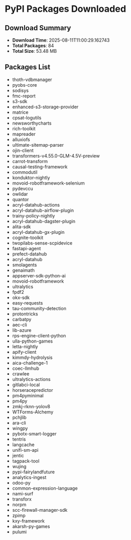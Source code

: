 # PyPI Packages Downloaded

## Download Summary
- **Download Time**: 2025-08-11T11:00:29.162743
- **Total Packages**: 84
- **Total Size**: 53.48 MB

## Packages List
- thoth-vdbmanager
- pyobs-core
- sodisys
- fmc-report
- s3-sdk
- enhanced-s3-storage-provider
- matrice
- cpsat-logutils
- newsworthycharts
- rich-toolkit
- mapreader
- alluxiofs
- ultimate-sitemap-parser
- ojin-client
- transformers-v4.55.0-GLM-4.5V-preview
- carrot-transform
- causal-testing-framework
- commodutil
- konduktor-nightly
- movoid-robotframework-selenium
- pydevccu
- owlidar
- quantor
- acryl-datahub-actions
- acryl-datahub-airflow-plugin
- trainy-policy-nightly
- acryl-datahub-dagster-plugin
- alita-sdk
- acryl-datahub-gx-plugin
- cognite-toolkit
- twopilabs-sense-scpidevice
- fastapi-agent
- prefect-datahub
- acryl-datahub
- smolagents
- genaimath
- appserver-sdk-python-ai
- movoid-robotframework
- ultralytics
- fpdf2
- okx-sdk
- easy-requests
- tau-community-detection
- protontricks
- carbatpy
- aec-cli
- lib-azure
- rps-engine-client-python
- ulla-python-games
- letta-nightly
- apify-client
- kimmdy-hydrolysis
- aica-challenge-1
- coec-llmhub
- crawlee
- ultralytics-actions
- gitlabci-local
- horseracepredictor
- pm4pyminimal
- pm4py
- zmkj-rknn-yolov8
- WTForms-Alchemy
- pchjlib
- ara-cli
- wingpy
- pybotx-smart-logger
- tentris
- langcache
- unifi-sm-api
- jentic
- tagpack-tool
- wujing
- pypi-fairylandfuture
- analytics-ingest
- odoo-py
- common-expression-language
- nami-surf
- transforx
- norpm
- scc-firewall-manager-sdk
- zpimp
- kxy-framework
- akarsh-py-games
- pulumi
